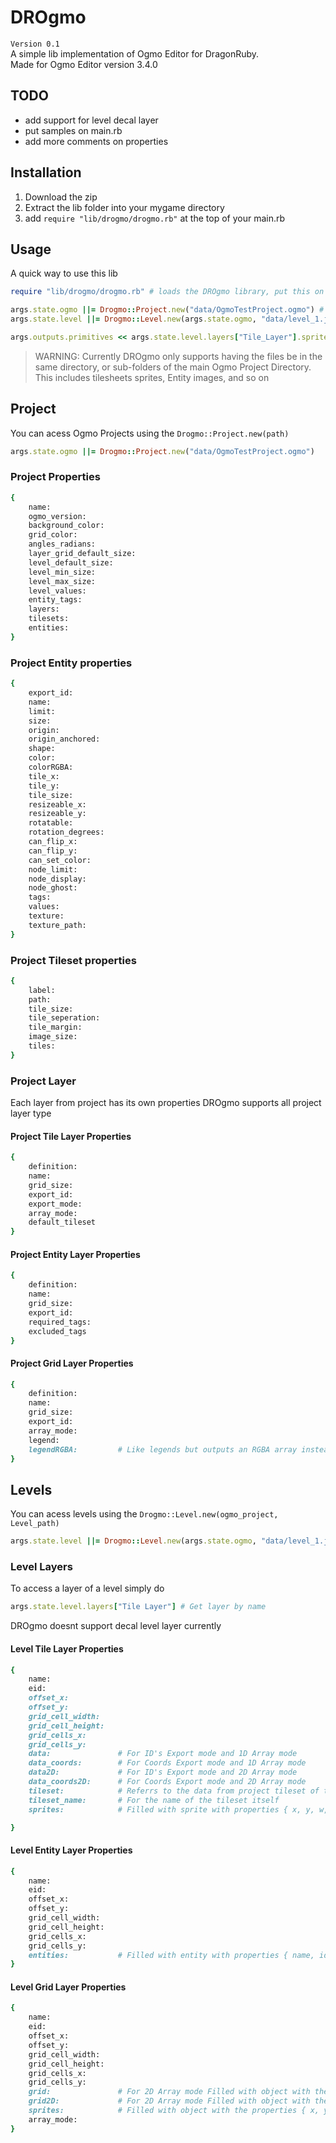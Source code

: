 # DROgmo
`Version 0.1`  
A simple lib implementation of Ogmo Editor for DragonRuby.  
Made for Ogmo Editor version 3.4.0  


## TODO
- add support for level decal layer
- put samples on main.rb
- add more comments on properties

## Installation
1. Download the zip
2. Extract the lib folder into your mygame directory
3. add `require "lib/drogmo/drogmo.rb"` at the top of your main.rb

## Usage
A quick way to use this lib
```ruby
require "lib/drogmo/drogmo.rb" # loads the DROgmo library, put this on top of your main.rb file

args.state.ogmo ||= Drogmo::Project.new("data/OgmoTestProject.ogmo") # loads the main ogmo project
args.state.level ||= Drogmo::Level.new(args.state.ogmo, "data/level_1.json") # loads the individual level from ogmo

args.outputs.primitives << args.state.level.layers["Tile_Layer"].sprites
```
> WARNING: Currently DROgmo only supports having the files be in the same directory, or sub-folders of the main Ogmo Project Directory.  
> This includes tilesheets sprites, Entity images, and so on
## Project
You can acess Ogmo Projects using the `Drogmo::Project.new(path)`
```ruby
args.state.ogmo ||= Drogmo::Project.new("data/OgmoTestProject.ogmo")
```
### Project Properties
```ruby
{
    name:
    ogmo_version:
    background_color:
    grid_color:
    angles_radians:
    layer_grid_default_size:
    level_default_size:
    level_min_size:
    level_max_size:
    level_values:
    entity_tags:
    layers:
    tilesets:
    entities:
}
```

### Project Entity properties
```ruby
{
    export_id:
    name:
    limit:
    size:
    origin:
    origin_anchored:
    shape:
    color:
    colorRGBA:
    tile_x:
    tile_y:
    tile_size:
    resizeable_x:
    resizeable_y:
    rotatable:
    rotation_degrees:
    can_flip_x:
    can_flip_y:
    can_set_color:
    node_limit:
    node_display:
    node_ghost:
    tags:
    values:
    texture:
    texture_path:
}
```

### Project Tileset properties
```ruby
{
    label:
    path:
    tile_size:
    tile_seperation:
    tile_margin:
    image_size:
    tiles:
}
```

### Project Layer
Each layer from project has its own properties 
DROgmo supports all project layer type 

#### Project Tile Layer Properties
```ruby
{
    definition:
    name:
    grid_size:
    export_id:
    export_mode:
    array_mode:
    default_tileset
}
```

#### Project Entity Layer Properties
```ruby
{
    definition:
    name:
    grid_size:
    export_id:
    required_tags:
    excluded_tags
}
```

#### Project Grid Layer Properties
```ruby
{
    definition:
    name:
    grid_size:
    export_id:
    array_mode:
    legend:
    legendRGBA:         # Like legends but outputs an RGBA array instead
}
```

## Levels
You can acess levels using the `Drogmo::Level.new(ogmo_project, Level_path)`
```ruby
args.state.level ||= Drogmo::Level.new(args.state.ogmo, "data/level_1.json")
```

### Level Layers
To access a layer of a level simply do 
```ruby
args.state.level.layers["Tile Layer"] # Get layer by name
```
DROgmo doesnt support decal level layer currently
#### Level Tile Layer Properties
```ruby
{
    name:
    eid:
    offset_x:           
    offset_y:           
    grid_cell_width:    
    grid_cell_height:   
    grid_cells_x:       
    grid_cells_y:       
    data:               # For ID's Export mode and 1D Array mode
    data_coords:        # For Coords Export mode and 1D Array mode
    data2D:             # For ID's Export mode and 2D Array mode
    data_coords2D:      # For Coords Export mode and 2D Array mode
    tileset:            # Referrs to the data from project tileset of the specific tileset
    tileset_name:       # For the name of the tileset itself
    sprites:            # Filled with sprite with properties { x, y, w, h, primitive_marker(:sprites), path, tile_x, tile_y, tile_w, tile_h }

}
```

#### Level Entity Layer Properties
```ruby
{
    name:
    eid:
    offset_x:
    offset_y:
    grid_cell_width:
    grid_cell_height:
    grid_cells_x:
    grid_cells_y:
    entities:           # Filled with entity with properties { name, id, eid, x, y, width, height, origin_x, origin_y, flipped_x, flipped_y, rotation, data } data here reffers to project entity properties of the specific entity
}
```

#### Level Grid Layer Properties
```ruby
{
    name:
    eid:
    offset_x:
    offset_y:
    grid_cell_width:
    grid_cell_height:
    grid_cells_x:
    grid_cells_y:
    grid:               # For 2D Array mode Filled with object with the properties { x, y, w, h, data, color, colorRGBA} data here referrs to the object id
    grid2D:             # For 2D Array mode Filled with object with the properties { x, y, w, h, data, color, colorRGBA} data here referrs to the object id
    sprites:            # Filled with object with the properties { x, y, w, h, primitive_marker(:solid), data, r, g, b, a }
    array_mode:
}
```

